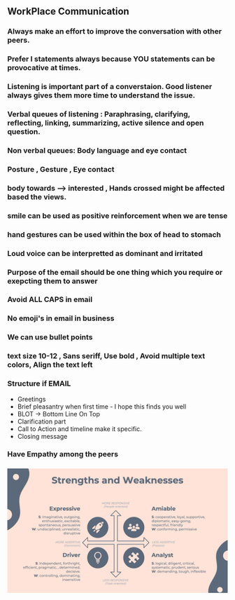 ## WorkPlace Communication

### Always make an effort to improve the conversation with other peers.

### Prefer I statements always because YOU statements can be provocative at times.

### Listening is important part of a converstaion. Good listener always gives them more time to understand the issue.

### Verbal queues of listening : Paraphrasing, clarifying, reflecting, linking, summarizing, active silence and open question.

### Non verbal queues: Body language and eye contact

### Posture , Gesture , Eye contact

### body towards --> interested  , Hands crossed might be affected based the views.

### smile can be used as positive reinforcement when we are tense

### hand gestures can be used within the box of head to stomach

### Loud voice can be interpretted as dominant and irritated

### Purpose of the email should be one thing which you require or exepcting them to answer

### Avoid ALL CAPS in email

### No emoji's in email in business

### We can use bullet points

### text size 10-12 , Sans seriff, Use bold , Avoid multiple text colors, Align the text left

### Structure if EMAIL 
- Greetings
- Brief pleasantry when first time - I hope this finds you well
- BLOT -> Bottom Line On Top 
- Clarification part
- Call to Action and timeline make it specific.
- Closing message

### Have Empathy among the peers

### ![alt text](images/image_communication2.png)

### 